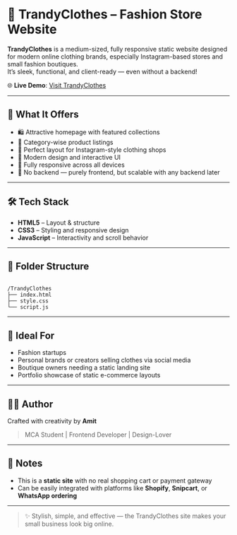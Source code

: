 # 👗 TrandyClothes – Fashion Store Website

**TrandyClothes** is a medium-sized, fully responsive static website designed for modern online clothing brands, especially Instagram-based stores and small fashion boutiques.  
It’s sleek, functional, and client-ready — even without a backend!

🌐 **Live Demo**: [Visit TrandyClothes](https://amit7976.github.io/TrandyClothes/)

---

## 🧵 What It Offers

- 🛍️ Attractive homepage with featured collections
- 👠 Category-wise product listings
- 📸 Perfect layout for Instagram-style clothing shops
- 💅 Modern design and interactive UI
- 📱 Fully responsive across all devices
- 🚫 No backend — purely frontend, but scalable with any backend later

---

## 🛠️ Tech Stack

- **HTML5** – Layout & structure  
- **CSS3** – Styling and responsive design  
- **JavaScript** – Interactivity and scroll behavior

---

## 📁 Folder Structure

```

/TrandyClothes
├── index.html
├── style.css
└── script.js

```

---

## 🎯 Ideal For

- Fashion startups  
- Personal brands or creators selling clothes via social media  
- Boutique owners needing a static landing site  
- Portfolio showcase of static e-commerce layouts

---

## 🙋‍♂️ Author

Crafted with creativity by **Amit**  
> MCA Student | Frontend Developer | Design-Lover

---

## 📌 Notes

- This is a **static site** with no real shopping cart or payment gateway
- Can be easily integrated with platforms like **Shopify**, **Snipcart**, or **WhatsApp ordering**

---

> ✨ Stylish, simple, and effective — the TrandyClothes site makes your small business look big online.
